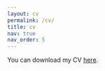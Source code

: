 ```yaml
---
layout: cv
permalink: /cv/
title: cv
nav: true
nav_order: 5
---
```


You can download my CV [here](/assets/pdf/Wang_CV_08.pdf).
